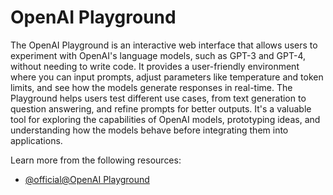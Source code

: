 # OpenAI Playground

The OpenAI Playground is an interactive web interface that allows users to experiment with OpenAI's language models, such as GPT-3 and GPT-4, without needing to write code. It provides a user-friendly environment where you can input prompts, adjust parameters like temperature and token limits, and see how the models generate responses in real-time. The Playground helps users test different use cases, from text generation to question answering, and refine prompts for better outputs. It's a valuable tool for exploring the capabilities of OpenAI models, prototyping ideas, and understanding how the models behave before integrating them into applications.

Learn more from the following resources:

- [@official@OpenAI Playground](https://platform.openai.com/playground/chat)